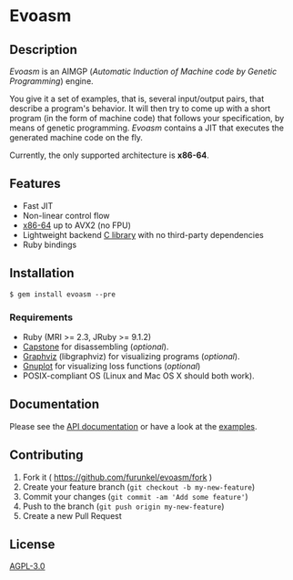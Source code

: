 # Evoasm

## Description

*Evoasm* is an AIMGP (*Automatic Induction of Machine code by Genetic Programming*) engine.

You give it a set of examples, that is, several input/output pairs, that describe a program's behavior.
It will then try to come up with a short program (in the form of machine code) that follows your specification,
by means of genetic programming.
*Evoasm* contains a JIT that executes the generated machine code on the fly.

Currently, the only supported architecture is **x86-64**.

## Features

* Fast JIT
* Non-linear control flow
* [x86-64](https://github.com/evoasm/evoasm-gen/blob/master/data/tables/x64.csv) up to AVX2 (no FPU)
* Lightweight backend [C library](https://github.com/evoasm/libevoasm) with no third-party dependencies
* Ruby bindings

## Installation

    $ gem install evoasm --pre

### Requirements

* Ruby (MRI >= 2.3, JRuby >= 9.1.2)
* [Capstone](http://www.capstone-engine.org/) for disassembling (*optional*).
* [Graphviz](http://www.graphviz.org/) (libgraphviz) for visualizing programs (*optional*).
* [Gnuplot](http://gnuplot.sourceforge.net) for visualizing loss functions (*optional*)
* POSIX-compliant OS (Linux and Mac OS X should both work).

## Documentation

Please see the [API documentation](https://evoasm.github.io/evoasm/doc/) or
have a look at the [examples](https://evoasm.github.io/evoasm/doc/file.SymbolicRegression.html).

## Contributing

1. Fork it ( https://github.com/furunkel/evoasm/fork )
2. Create your feature branch (`git checkout -b my-new-feature`)
3. Commit your changes (`git commit -am 'Add some feature'`)
4. Push to the branch (`git push origin my-new-feature`)
5. Create a new Pull Request

## License

[AGPL-3.0][license]

[license]: https://github.com/furunkel/evoasm/blob/master/LICENSE.md
